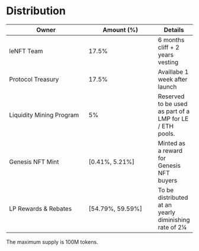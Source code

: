# Distribution

<table><thead><tr><th width="243">Owner</th><th width="204.33333333333331">Amount (%)</th><th>Details</th></tr></thead><tbody><tr><td>leNFT Team</td><td>17.5%</td><td>6 months cliff + 2 years vesting</td></tr><tr><td>Protocol Treasury</td><td>17.5%</td><td>Availlabe 1 week after launch</td></tr><tr><td>Liquidity Mining Program</td><td>5%</td><td>Reserved to be used as part of a LMP for LE / ETH pools.</td></tr><tr><td>Genesis NFT Mint</td><td>[0.41%, 5.21%]</td><td>Minted as a reward for Genesis NFT buyers</td></tr><tr><td>LP Rewards &#x26; Rebates</td><td>[54.79%, 59.59%]</td><td>To be distributed at an yearly diminishing rate of 2¼</td></tr></tbody></table>

The maximum supply is 100M tokens.

